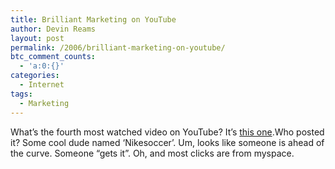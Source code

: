 ```yaml
---
title: Brilliant Marketing on YouTube
author: Devin Reams
layout: post
permalink: /2006/brilliant-marketing-on-youtube/
btc_comment_counts:
  - 'a:0:{}'
categories:
  - Internet
tags:
  - Marketing
---
```

What&#8217;s the fourth most watched video on YouTube? It&#8217;s [this one][1].Who posted it? Some cool dude named &#8216;Nikesoccer&#8217;. Um, looks like someone is ahead of the curve. Someone &#8220;gets it&#8221;. Oh, and most clicks are from myspace.

 [1]: http://www.youtube.com/w/Ronaldinho%3A--Touch-of-Gold?v=aRHk8ol0vTw&#038;feature=Views&#038;page=1&#038;t=a&#038;f=b